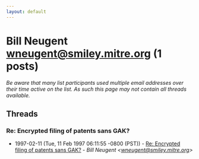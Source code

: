 ```yaml
---
layout: default
---
```


# Bill Neugent <wneugent@smiley.mitre.org> (1 posts)

_Be aware that many list participants used multiple email addresses over their time active on the list. As such this page may not contain all threads available._

## Threads

### Re: Encrypted filing of patents sans GAK?
+ 1997-02-11 (Tue, 11 Feb 1997 06:11:55 -0800 (PST)) - [Re: Encrypted filing of patents sans GAK?](/archive/1997/02/7dcfc0b10263cd2f810d42f10f0f7f765beb3dcf852f1b71de054623558855ad) - _Bill Neugent \<wneugent@smiley.mitre.org\>_

